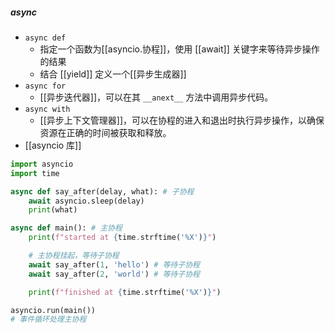 ##### async
- `async def`
	- 指定一个函数为[[asyncio.协程]]，使用 [[await]] 关键字来等待异步操作的结果
	- 结合 [[yield]] 定义一个[[异步生成器]]
- `async for`
	- [[异步迭代器]]，可以在其 `__anext__` 方法中调用异步代码。
- `async with`
	- [[异步上下文管理器]]，可以在协程的进入和退出时执行异步操作，以确保资源在正确的时间被获取和释放。
- [[asyncio 库]]
```python
import asyncio
import time

async def say_after(delay, what): # 子协程
    await asyncio.sleep(delay)
    print(what)

async def main(): # 主协程
    print(f"started at {time.strftime('%X')}")

	# 主协程挂起，等待子协程
    await say_after(1, 'hello') # 等待子协程
    await say_after(2, 'world') # 等待子协程

    print(f"finished at {time.strftime('%X')}")

asyncio.run(main())
# 事件循环处理主协程
```

